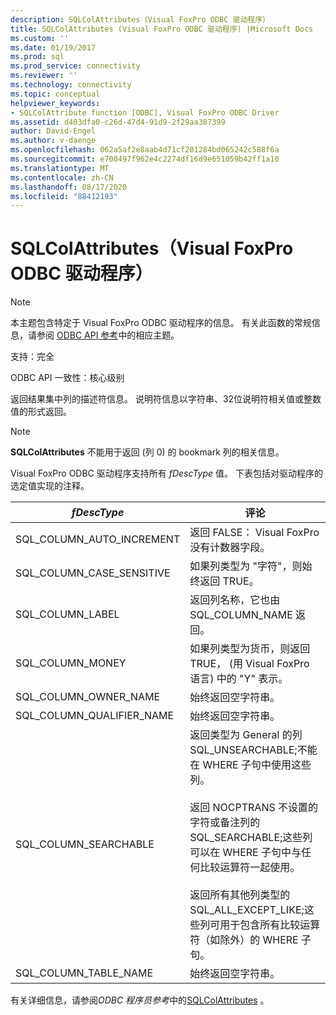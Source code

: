 ```yaml
---
description: SQLColAttributes（Visual FoxPro ODBC 驱动程序）
title: SQLColAttributes (Visual FoxPro ODBC 驱动程序) |Microsoft Docs
ms.custom: ''
ms.date: 01/19/2017
ms.prod: sql
ms.prod_service: connectivity
ms.reviewer: ''
ms.technology: connectivity
ms.topic: conceptual
helpviewer_keywords:
- SQLColAttribute function [ODBC], Visual FoxPro ODBC Driver
ms.assetid: d403dfa0-c26d-47d4-91d9-2f29aa387399
author: David-Engel
ms.author: v-daenge
ms.openlocfilehash: 062a5af2e8aab4d71cf201284bd065242c588f6a
ms.sourcegitcommit: e700497f962e4c2274df16d9e651059b42ff1a10
ms.translationtype: MT
ms.contentlocale: zh-CN
ms.lasthandoff: 08/17/2020
ms.locfileid: "88412193"
---
```

# <a name="sqlcolattributes-visual-foxpro-odbc-driver"></a>SQLColAttributes（Visual FoxPro ODBC 驱动程序）
> [!NOTE]  
>  本主题包含特定于 Visual FoxPro ODBC 驱动程序的信息。 有关此函数的常规信息，请参阅 [ODBC API 参考](../../odbc/reference/syntax/odbc-api-reference.md)中的相应主题。  
  
 支持：完全  
  
 ODBC API 一致性：核心级别  
  
 返回结果集中列的描述符信息。 说明符信息以字符串、32位说明符相关值或整数值的形式返回。  
  
> [!NOTE]  
>  **SQLColAttributes** 不能用于返回 (列 0) 的 bookmark 列的相关信息。  
  
 Visual FoxPro ODBC 驱动程序支持所有 *fDescType* 值。 下表包括对驱动程序的选定值实现的注释。  
  
|*fDescType*|评论|  
|-----------------|-------------|  
|SQL_COLUMN_AUTO_INCREMENT|返回 FALSE： Visual FoxPro 没有计数器字段。|  
|SQL_COLUMN_CASE_SENSITIVE|如果列类型为 "字符"，则始终返回 TRUE。|  
|SQL_COLUMN_LABEL|返回列名称，它也由 SQL_COLUMN_NAME 返回。|  
|SQL_COLUMN_MONEY|如果列类型为货币，则返回 TRUE， (用 Visual FoxPro 语言) 中的 "Y" 表示。|  
|SQL_COLUMN_OWNER_NAME|始终返回空字符串。|  
|SQL_COLUMN_QUALIFIER_NAME|始终返回空字符串。|  
|SQL_COLUMN_SEARCHABLE|返回类型为 General 的列 SQL_UNSEARCHABLE;不能在 WHERE 子句中使用这些列。<br /><br /> 返回 NOCPTRANS 不设置的字符或备注列的 SQL_SEARCHABLE;这些列可以在 WHERE 子句中与任何比较运算符一起使用。<br /><br /> 返回所有其他列类型的 SQL_ALL_EXCEPT_LIKE;这些列可用于包含所有比较运算符（如除外）的 WHERE 子句。|  
|SQL_COLUMN_TABLE_NAME|始终返回空字符串。|  
  
 有关详细信息，请参阅*ODBC 程序员参考*中的[SQLColAttributes](../../odbc/reference/syntax/sqlcolattributes-function.md) 。
